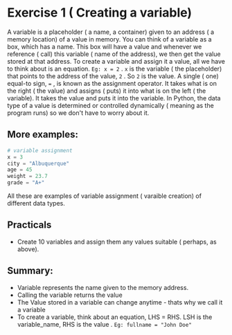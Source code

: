 # Exercise 1 ( Creating a variable)
A variable is a placeholder ( a name, a container) given to an address ( a memory location) of a value in memory.
You can think of a variable as a box, which has a name. This box will have a value and whenever we reference ( call) this variable ( name of the address), we then get the value stored at that address.
To create a variable and assign it a value, all we have to think about is an equation.
`Eg: x = 2` . `x` is the variable ( the placeholder) that points to the address of the value, `2` . So `2` is the value. A single ( one) equal-to sign, `=` , is known as the assignment operator. It takes what is on the right ( the value) and assigns ( puts) it into what is on the left ( the variable). It takes the value and puts it into the variable.
In Python, the data type of a value is determined or controlled dynamically ( meaning as the program runs) so we don't have to worry about it.

## More examples: 

``` Python
# variable assignment
x = 3
city = "Albuquerque"
age = 45
weight = 23.7
grade = "A+"
```

All these are examples of variable assignment ( varaible creation) of different data types.

## Practicals

* Create 10 variables and assign them any values suitable ( perhaps, as above).

## Summary:

* Variable represents the name given to the memory address.
* Calling the variable returns the value
* The Value stored in a variable can change anytime - thats why we call it a variable
* To create a variable, think about an equation, LHS = RHS. LSH is the variable_name, RHS is the value . `Eg: fullname = "John Doe"` 

